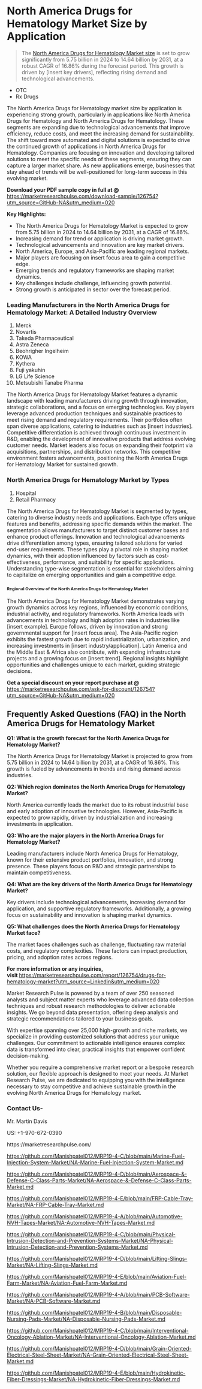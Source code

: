 <h1>North America Drugs for Hematology Market&nbsp;Size by Application</h1><blockquote><p>The <a href="https://marketresearchpulse.com/download-sample/126754?utm_source=GitHub-NA&amp;utm_medium=020">North America Drugs for Hematology Market size</a> is set to grow significantly from 5.75 billion in 2024 to 14.64 billion by 2031, at a robust CAGR of 16.86% during the forecast period. This growth is driven by [insert key drivers], reflecting rising demand and technological advancements.</p></blockquote><ul><li>OTC<li> Rx Drugs</li></ul><p>The North America Drugs for Hematology market size by application is experiencing strong growth, particularly in applications like North America Drugs for Hematology and North America Drugs for Hematology. These segments are expanding due to technological advancements that improve efficiency, reduce costs, and meet the increasing demand for sustainability. The shift toward more automated and digital solutions is expected to drive the continued growth of applications in North America Drugs for Hematology. Companies are focusing on innovation and developing tailored solutions to meet the specific needs of these segments, ensuring they can capture a larger market share. As new applications emerge, businesses that stay ahead of trends will be well-positioned for long-term success in this evolving market.</p><p><strong>Download your PDF sample copy in full at @ </strong><a href="https://marketresearchpulse.com/download-sample/126754?utm_source=GitHub-NA&amp;utm_medium=020">https://marketresearchpulse.com/download-sample/126754?utm_source=GitHub-NA&amp;utm_medium=020</a></p><p><strong>Key Highlights: </strong></p><ul><li>The North America Drugs for Hematology Market is expected to grow from 5.75 billion in 2024 to 14.64 billion by 2031, at a CAGR of 16.86%.</li><li>Increasing demand for trend or application is driving market growth.</li><li>Technological advancements and innovation are key market drivers.</li><li>North America, Europe, and Asia-Pacific are leading regional markets.</li><li>Major players are focusing on insert focus area to gain a competitive edge.</li><li>Emerging trends and regulatory frameworks are shaping market dynamics.</li><li>Key challenges include challenge, influencing growth potential.</li><li>Strong growth is anticipated in sector over the forecast period.</li></ul><h3>Leading Manufacturers in the North America Drugs for Hematology Market: A Detailed Industry Overview</h3><ol><li>Merck</li><li>Novartis</li><li>Takeda Pharmaceutical</li><li>Astra Zeneca</li><li>Beohrigher Ingelheim</li><li>KOWA</li><li>Kythera</li><li>Fuji yakuhin</li><li>LG Life Science</li><li>Metsubishi Tanabe Pharma</li></ol><div class="flex max-w-full flex-col flex-grow"><div class="min-h-8 text-message flex w-full flex-col items-end gap-2 whitespace-normal break-words [.text-message+&amp;]:mt-5" dir="auto" data-message-author-role="assistant" data-message-id="fd8432e4-4910-450d-b182-61b7bfb0a01f" data-message-model-slug="gpt-4o"><div class="flex w-full flex-col gap-1 empty:hidden first:pt-[3px]"><div class="markdown prose w-full break-words dark:prose-invert light"><p>The North America Drugs for Hematology Market features a dynamic landscape with leading manufacturers driving growth through innovation, strategic collaborations, and a focus on emerging technologies. Key players leverage advanced production techniques and sustainable practices to meet rising demand and regulatory requirements. Their portfolios often span diverse applications, catering to industries such as [insert industries]. Competitive differentiation is achieved through continuous investment in R&amp;D, enabling the development of innovative products that address evolving customer needs. Market leaders also focus on expanding their footprint via acquisitions, partnerships, and distribution networks. This competitive environment fosters advancements, positioning the North America Drugs for Hematology Market for sustained growth.</p></div></div></div></div><h3>North America Drugs for Hematology Market by Types</h3><ol><li>Hospital<li> Retail Pharmacy</li></ol><div class="flex max-w-full flex-col flex-grow"><div class="min-h-8 text-message flex w-full flex-col items-end gap-2 whitespace-normal break-words [.text-message+&amp;]:mt-5" dir="auto" data-message-author-role="assistant" data-message-id="084470be-0bb7-4664-bddf-5156b4f41249" data-message-model-slug="gpt-4o-mini"><div class="flex w-full flex-col gap-1 empty:hidden first:pt-[3px]"><div class="markdown prose w-full break-words dark:prose-invert light"><p>The North America Drugs for Hematology Market is segmented by types, catering to diverse industry needs and applications. Each type offers unique features and benefits, addressing specific demands within the market. The segmentation allows manufacturers to target distinct customer bases and enhance product offerings. Innovation and technological advancements drive differentiation among types, ensuring tailored solutions for varied end-user requirements. These types play a pivotal role in shaping market dynamics, with their adoption influenced by factors such as cost-effectiveness, performance, and suitability for specific applications. Understanding type-wise segmentation is essential for stakeholders aiming to capitalize on emerging opportunities and gain a competitive edge.</p></div></div></div></div><h3><span style="font-size: 11px;">Regional Overview of the North America Drugs for Hematology Market</span></h3><div class="flex max-w-full flex-col flex-grow"><div class="min-h-8 text-message flex w-full flex-col items-end gap-2 whitespace-normal break-words [.text-message+&amp;]:mt-5" dir="auto" data-message-author-role="assistant" data-message-id="e9038762-ce64-4e30-91c9-9bd413514231" data-message-model-slug="gpt-4o-mini"><div class="flex w-full flex-col gap-1 empty:hidden first:pt-[3px]"><div class="markdown prose w-full break-words dark:prose-invert light"><p>The North America Drugs for Hematology Market demonstrates varying growth dynamics across key regions, influenced by economic conditions, industrial activity, and regulatory frameworks. North America leads with advancements in technology and high adoption rates in industries like [insert example]. Europe follows, driven by innovation and strong governmental support for [insert focus area]. The Asia-Pacific region exhibits the fastest growth due to rapid industrialization, urbanization, and increasing investments in [insert industry/application]. Latin America and the Middle East &amp; Africa also contribute, with expanding infrastructure projects and a growing focus on [insert trend]. Regional insights highlight opportunities and challenges unique to each market, guiding strategic decisions.</p></div></div></div></div><p><strong>Get a special discount on your report purchase at @ </strong><a href="https://marketresearchpulse.com/ask-for-discount/126754?utm_source=GitHub-NA&amp;utm_medium=020">https://marketresearchpulse.com/ask-for-discount/126754?utm_source=GitHub-NA&amp;utm_medium=020</a></p><h2>Frequently Asked Questions (FAQ) in the North America Drugs for Hematology Market</h2><p><strong>Q1: What is the growth forecast for the North America Drugs for Hematology Market?</strong></p><p>The North America Drugs for Hematology Market is projected to grow from 5.75 billion in 2024 to 14.64 billion by 2031, at a CAGR of 16.86%. This growth is fueled by advancements in trends and rising demand across industries.</p><p><strong>Q2: Which region dominates the North America Drugs for Hematology Market?</strong></p><p>North America currently leads the market due to its robust industrial base and early adoption of innovative technologies. However, Asia-Pacific is expected to grow rapidly, driven by industrialization and increasing investments in application.</p><p><strong>Q3: Who are the major players in the North America Drugs for Hematology Market?</strong></p><p>Leading manufacturers include North America Drugs for Hematology, known for their extensive product portfolios, innovation, and strong presence. These players focus on R&amp;D and strategic partnerships to maintain competitiveness.</p><p><strong>Q4: What are the key drivers of the North America Drugs for Hematology Market?</strong></p><p>Key drivers include technological advancements, increasing demand for application, and supportive regulatory frameworks. Additionally, a growing focus on sustainability and innovation is shaping market dynamics.</p><p><strong>Q5: What challenges does the North America Drugs for Hematology Market face?</strong></p><p>The market faces challenges such as challenge, fluctuating raw material costs, and regulatory complexities. These factors can impact production, pricing, and adoption rates across regions.</p><p><strong>For more information or any inquiries, visit&nbsp;</strong><a href="https://marketresearchpulse.com/report/126754/drugs-for-hematology-market?utm_source=Linkedin&utm_medium=020">https://marketresearchpulse.com/report/126754/drugs-for-hematology-market?utm_source=Linkedin&utm_medium=020</a></p><p>Market Research Pulse is powered by a team of over 250 seasoned analysts and subject matter experts who leverage advanced data collection techniques and robust research methodologies to deliver actionable insights. We go beyond data presentation, offering deep analysis and strategic recommendations tailored to your business goals.</p><p>With expertise spanning over 25,000 high-growth and niche markets, we specialize in providing customized solutions that address your unique challenges. Our commitment to actionable intelligence ensures complex data is transformed into clear, practical insights that empower confident decision-making.</p><p>Whether you require a comprehensive market report or a bespoke research solution, our flexible approach is designed to meet your needs. At Market Research Pulse, we are dedicated to equipping you with the intelligence necessary to stay competitive and achieve sustainable growth in the evolving North America Drugs for Hematology market.</p><h3><strong>Contact Us-</strong></h3><p>Mr. Martin Davis</p><p>US: +1-970-672-0390</p><p>https://marketresearchpulse.com/</p><p><a href="https://github.com/Manishpatel012/MRP19-4-C/blob/main/Marine-Fuel-Injection-System-Market/NA-Marine-Fuel-Injection-System-Market.md">https://github.com/Manishpatel012/MRP19-4-C/blob/main/Marine-Fuel-Injection-System-Market/NA-Marine-Fuel-Injection-System-Market.md</a></p><p><a href="https://github.com/Manishpatel012/MRP19-4-D/blob/main/Aerospace-&-Defense-C-Class-Parts-Market/NA-Aerospace-&-Defense-C-Class-Parts-Market.md">https://github.com/Manishpatel012/MRP19-4-D/blob/main/Aerospace-&-Defense-C-Class-Parts-Market/NA-Aerospace-&-Defense-C-Class-Parts-Market.md</a></p><p><a href="https://github.com/Manishpatel012/MRP19-4-E/blob/main/FRP-Cable-Tray-Market/NA-FRP-Cable-Tray-Market.md">https://github.com/Manishpatel012/MRP19-4-E/blob/main/FRP-Cable-Tray-Market/NA-FRP-Cable-Tray-Market.md</a></p><p><a href="https://github.com/Manishpatel012/MRP19-4-A/blob/main/Automotive-NVH-Tapes-Market/NA-Automotive-NVH-Tapes-Market.md">https://github.com/Manishpatel012/MRP19-4-A/blob/main/Automotive-NVH-Tapes-Market/NA-Automotive-NVH-Tapes-Market.md</a></p><p><a href="https://github.com/Manishpatel012/MRP19-4-C/blob/main/Physical-Intrusion-Detection-and-Prevention-Systems-Market/NA-Physical-Intrusion-Detection-and-Prevention-Systems-Market.md">https://github.com/Manishpatel012/MRP19-4-C/blob/main/Physical-Intrusion-Detection-and-Prevention-Systems-Market/NA-Physical-Intrusion-Detection-and-Prevention-Systems-Market.md</a></p><p><a href="https://github.com/Manishpatel012/MRP19-4-D/blob/main/Lifting-Slings-Market/NA-Lifting-Slings-Market.md">https://github.com/Manishpatel012/MRP19-4-D/blob/main/Lifting-Slings-Market/NA-Lifting-Slings-Market.md</a></p><p><a href="https://github.com/Manishpatel012/MRP19-4-E/blob/main/Aviation-Fuel-Farm-Market/NA-Aviation-Fuel-Farm-Market.md">https://github.com/Manishpatel012/MRP19-4-E/blob/main/Aviation-Fuel-Farm-Market/NA-Aviation-Fuel-Farm-Market.md</a></p><p><a href="https://github.com/Manishpatel012/MRP19-4-A/blob/main/PCB-Software-Market/NA-PCB-Software-Market.md">https://github.com/Manishpatel012/MRP19-4-A/blob/main/PCB-Software-Market/NA-PCB-Software-Market.md</a></p><p><a href="https://github.com/Manishpatel012/MRP19-4-B/blob/main/Disposable-Nursing-Pads-Market/NA-Disposable-Nursing-Pads-Market.md">https://github.com/Manishpatel012/MRP19-4-B/blob/main/Disposable-Nursing-Pads-Market/NA-Disposable-Nursing-Pads-Market.md</a></p><p><a href="https://github.com/Manishpatel012/MRP19-4-C/blob/main/Interventional-Oncology-Ablation-Market/NA-Interventional-Oncology-Ablation-Market.md">https://github.com/Manishpatel012/MRP19-4-C/blob/main/Interventional-Oncology-Ablation-Market/NA-Interventional-Oncology-Ablation-Market.md</a></p><p><a href="https://github.com/Manishpatel012/MRP19-4-D/blob/main/Grain-Oriented-Electrical-Steel-Sheet-Market/NA-Grain-Oriented-Electrical-Steel-Sheet-Market.md">https://github.com/Manishpatel012/MRP19-4-D/blob/main/Grain-Oriented-Electrical-Steel-Sheet-Market/NA-Grain-Oriented-Electrical-Steel-Sheet-Market.md</a></p><p><a href="https://github.com/Manishpatel012/MRP19-4-E/blob/main/Hydrokinetic-Fiber-Dressings-Market/NA-Hydrokinetic-Fiber-Dressings-Market.md">https://github.com/Manishpatel012/MRP19-4-E/blob/main/Hydrokinetic-Fiber-Dressings-Market/NA-Hydrokinetic-Fiber-Dressings-Market.md</a></p>
